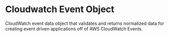 # Cloudwatch Event Object

CloudWatch event data object that validates and returns normalized data for creating event driven applications off of AWS CloudWatch Events.
